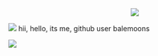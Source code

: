 <center><img src="https://chiprevvington.neocities.org/images/blinkiesCafe-RG.gif"></center>

<img src="https://chiprevvington.neocities.org/images/favicon.gif"> hii, hello, its me, github user balemoons

<img src="https://chiprevvington.neocities.org/images/mitypet.gif">
<!--
i really liked it when github user balemoons said its balemooning time and balemooned all over the place?
-->
